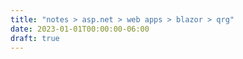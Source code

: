 ```yaml
---
title: "notes > asp.net > web apps > blazor > qrg"
date: 2023-01-01T00:00:00-06:00
draft: true
---
```

